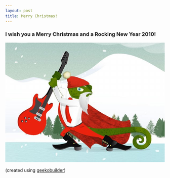 ```yaml
---
layout: post
title: Merry Christmas!
---
```


### I wish you a Merry Christmas and a Rocking New Year 2010!

![santageeko](/assets/santageeko.jpg)

(created using [geekobuilder](http://geekobuilder.com))
